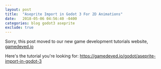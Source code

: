 ```yaml
---
layout: post
title:  "Aseprite Import in Godot 3 For 2D Animations"
date:   2018-05-06 04:56:40 -0400
categories: blog godot3 aseprite
exclude: true
---
```


Sorry, this post moved to our new game development tutorials website,
[gamedeved.io](https://gamedeved.io)

Here's the tutorial you're looking for:
<https://gamedeved.io/godot/aseprite-import-in-godot-3>


